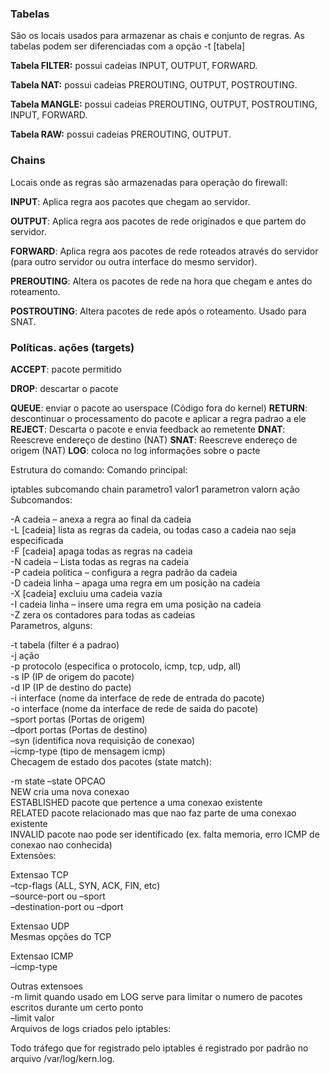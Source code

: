 ### Tabelas
São os locais usados para armazenar as chais e conjunto de regras. As tabelas podem ser diferenciadas com a opção -t [tabela]

**Tabela FILTER:** possui cadeias INPUT, OUTPUT, FORWARD.

**Tabela NAT:** possui cadeias PREROUTING, OUTPUT, POSTROUTING.

**Tabela MANGLE:** possui cadeias PREROUTING, OUTPUT, POSTROUTING, INPUT, FORWARD.

**Tabela RAW:** possui cadeias PREROUTING, OUTPUT.

### Chains
Locais onde as regras são armazenadas para operação do firewall:

**INPUT**: Aplica regra aos pacotes que chegam ao servidor.

**OUTPUT**: Aplica regra aos pacotes de rede originados e que partem do servidor.

**FORWARD**: Aplica regra aos pacotes de rede roteados através do servidor (para outro servidor ou outra interface do mesmo servidor).

**PREROUTING**: Altera os pacotes de rede na hora que chegam e antes do roteamento.

**POSTROUTING**: Altera pacotes de rede após o roteamento. Usado para SNAT.

### Políticas. ações (targets)

**ACCEPT**: pacote permitido

**DROP**: descartar o pacote

**QUEUE**: enviar o pacote ao userspace (Código fora do kernel)
**RETURN**: descontinuar o processamento do pacote e aplicar a regra padrao a ele
**REJECT**: Descarta o pacote e envia feedback ao remetente
**DNAT**: Reescreve endereço de destino (NAT)
**SNAT**: Reescreve endereço de origem (NAT)
**LOG**: coloca no log informações sobre o pacte

Estrutura do comando:
Comando principal:

iptables subcomando chain parametro1 valor1 parametron valorn ação
Subcomandos:

-A cadeia – anexa a regra ao final da cadeia<br>
-L [cadeia] lista as regras da cadeia, ou todas caso a cadeia nao seja especificada<br>
-F [cadeia] apaga todas as regras na cadeia<br>
-N cadeia – Lista todas as regras na cadeia<br>
-P cadeia politica – configura a regra padrão da cadeia<br>
-D cadeia linha – apaga uma regra em um posição na cadeia<br>
-X [cadeia] excluiu uma cadeia vazia<br>
-I cadeia linha – insere uma regra em uma posição na cadeia<br>
-Z zera os contadores para todas as cadeias<br>
Parametros, alguns:

-t tabela (filter é a padrao)<br>
-j ação<br>
-p protocolo (especifica o protocolo, icmp, tcp, udp, all)<br>
-s IP (IP de origem do pacote)<br>
-d IP (IP de destino do pacte)<br>
-i interface (nome da interface de rede de entrada do pacote)<br>
-o interface (nome da interface de rede de saida do pacote)<br>
–sport portas (Portas de origem)<br>
–dport portas (Portas de destino)<br>
–syn (identifica nova requisição de conexao)<br>
–icmp-type (tipo de mensagem icmp)<br>
Checagem de estado dos pacotes (state match):

-m state –state OPCAO<br>
NEW cria uma nova conexao<br>
ESTABLISHED pacote que pertence a uma conexao existente<br>
RELATED pacote relacionado mas que nao faz parte de uma conexao existente<br>
INVALID pacote nao pode ser identificado (ex. falta memoria, erro ICMP de conexao nao conhecida)<br>
Extensões:

Extensao TCP<br>
–tcp-flags (ALL, SYN, ACK, FIN, etc)<br>
–source-port ou –sport<br>
–destination-port ou –dport<br>

Extensao UDP<br>
Mesmas opções do TCP

Extensao ICMP<br>
–icmp-type

Outras extensoes<br>
-m limit quando usado em LOG serve para limitar o numero de pacotes escritos durante um certo ponto<br>
–limit valor<br>
Arquivos de logs criados pelo iptables:

Todo tráfego que for registrado pelo iptables é registrado por padrão no arquivo /var/log/kern.log.
